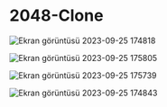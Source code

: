 # 2048-Clone
 
![Ekran görüntüsü 2023-09-25 174818](https://github.com/ayroh/2048-Clone/assets/76924597/be12159a-07a1-4723-b7a5-bb674b466413)

![Ekran görüntüsü 2023-09-25 175805](https://github.com/ayroh/2048-Clone/assets/76924597/133ecffd-9b84-4be8-ae89-f4c9b49c7a81)


![Ekran görüntüsü 2023-09-25 175739](https://github.com/ayroh/2048-Clone/assets/76924597/c0dba1c8-749f-4ff5-a83e-c71708dd240b)


![Ekran görüntüsü 2023-09-25 174843](https://github.com/ayroh/2048-Clone/assets/76924597/9b02da33-3187-46a0-a417-aa5e0f2d4bf4)

